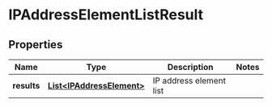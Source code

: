 # IPAddressElementListResult

## Properties
Name | Type | Description | Notes
------------ | ------------- | ------------- | -------------
**results** | [**List&lt;IPAddressElement&gt;**](IPAddressElement.md) | IP address element list | 
